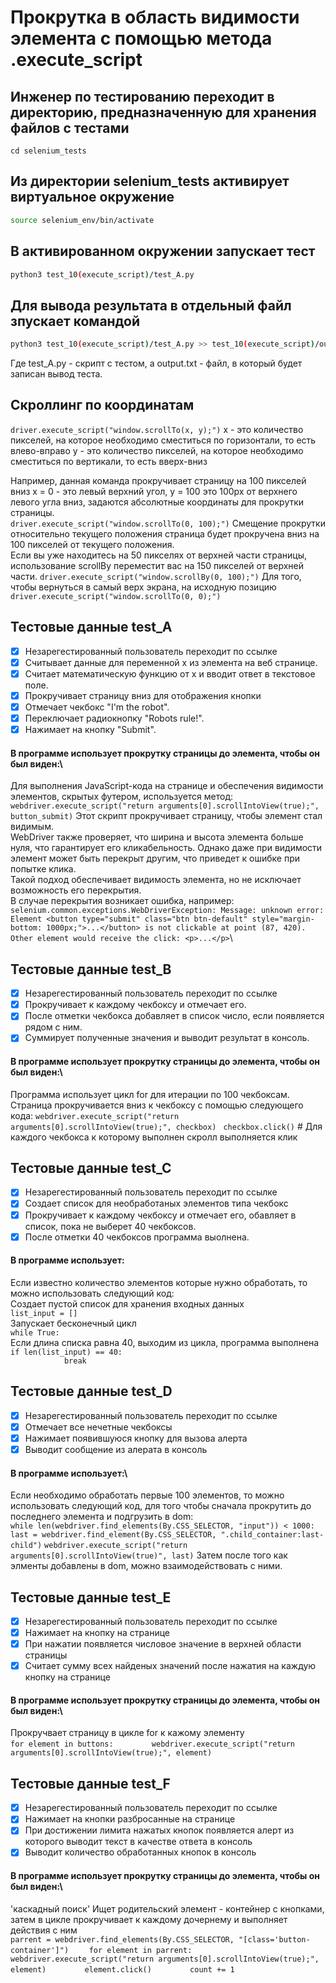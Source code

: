 # Прокрутка в область видимости элемента с помощью метода .execute_script

## Инженер по тестированию переходит в директорию, предназначенную для хранения файлов с тестами
```
cd selenium_tests
```
## Из директории selenium_tests активирует виртуальное окружение
```sh
source selenium_env/bin/activate
```
## В активированном окружении запускает тест 
```sh
python3 test_10(execute_script)/test_A.py
```
## Для вывода результата в отдельный файл зпускает командой 
```sh
python3 test_10(execute_script)/test_A.py >> test_10(execute_script)/output.txt
```
Где test_A.py -  скрипт с тестом, а output.txt - файл, в который будет записан вывод теста.

## Скроллинг по координатам
```driver.execute_script("window.scrollTo(x, y);")```
x - это количество пикселей, на которое необходимо сместиться по горизонтали, то есть влево-вправо
y - это количество пикселей, на которое необходимо сместиться по вертикали, то есть вверх-вниз

Например, данная команда прокручивает страницу на 100 пикселей вниз x = 0 - это левый верхний угол, y = 100 это 100px от верхнего левого угла вниз, задаются  абсолютные координаты для прокрутки страницы.\
```driver.execute_script("window.scrollTo(0, 100);")```
Смещение прокрутки относительно текущего положения страница будет прокручена вниз на 100 пикселей от текущего положения. \
Если вы уже находитесь на 50 пикселях от верхней части страницы, использование scrollBy переместит вас на 150 пикселей от верхней части.
```driver.execute_script("window.scrollBy(0, 100);")``` 
Для того, чтобы вернуться в самый верх экрана, на исходную позицию
```driver.execute_script("window.scrollTo(0, 0);")```



## Тестовые данные test_A
- [x] Незарегестированный пользователь переходит по ссылке
- [x] Cчитывает данные для переменной x из элемента на веб странице.
- [x] Считает математическую функцию от x и вводит ответ в текстовое поле.
- [x] Прокручивает страницу вниз для отображения кнопки
- [x] Отмечает чекбокс "I'm the robot".
- [x] Переключает радиокнопку "Robots rule!".
- [x] Нажимает на кнопку "Submit".
#### В программе использует прокрутку страницы до элемента, чтобы он был виден:\
Для выполнения JavaScript-кода на странице и обеспечения видимости элементов, скрытых футером, используется метод: \
```webdriver.execute_script("return arguments[0].scrollIntoView(true);", button_submit)``` 
Этот скрипт прокручивает страницу, чтобы элемент стал видимым. \
WebDriver также проверяет, что ширина и высота элемента больше нуля, что гарантирует его кликабельность. 
Однако даже при видимости элемент может быть перекрыт другим, что приведет к ошибке при попытке клика.\
Такой подход обеспечивает видимость элемента, но не исключает возможность его перекрытия.\
В случае перекрытия возникает ошибка, например:\
```selenium.common.exceptions.WebDriverException: Message: unknown error: Element <button type="submit" class="btn btn-default" style="margin-bottom: 1000px;">...</button> is not clickable at point (87, 420). Other element would receive the click: <p>...</p>```\



## Тестовые данные test_B
- [x] Незарегестированный пользователь переходит по ссылке
- [x] Прокручивает к каждому чекбоксу и отмечает его.
- [x] После отметки чекбокса добавляет в список число, если появляется рядом с ним.
- [x] Суммирует полученные значения и выводит результат в консоль.
#### В программе использует прокрутку страницы до элемента, чтобы он был виден:\
Программа использует цикл for для итерации по 100 чекбоксам. \
Cтраница прокручивается вниз к чекбоксу с помощью следующего кода:
```webdriver.execute_script("return arguments[0].scrollIntoView(true);", checkbox) ```
```checkbox.click()``` # Для каждого чекбокса к которому выполнен скролл выполняется клик



## Тестовые данные test_C
- [x] Незарегестированный пользователь переходит по ссылке
- [x] Создает список для необработаных элементов типа чекбокс
- [x] Прокручивает к каждому чекбоксу и отмечает его, обавляет в список, пока не выберет 40 чекбоксов.
- [x] После отметки 40 чекбоксов программа выолнена.
#### В программе использует:
Если известно количество элементов которые нужно обработать, то можно использовать следующий код:\
Создает пустой список для хранения входных данных\
```list_input = []```\
Запускает бесконечный цикл\
```while True:```\
Если длина списка равна 40, выходим из цикла, программа выполнена\
```if len(list_input) == 40:```\
```            break```


## Тестовые данные test_D
- [x] Незарегестированный пользователь переходит по ссылке
- [x] Отмечает все нечетные чекбоксы
- [x] Нажимает появившуюся кнопку для вызова алерта
- [x] Выводит сообщение из алерата в консоль 
#### В программе использует:\
Если необходимо обработать первые 100 элементов, то можно использовать следующий код, для того чтобы сначала прокрутить до последнего элемента и подгрузить в dom:\
```while len(webdriver.find_elements(By.CSS_SELECTOR, "input")) < 1000:```
```last = webdriver.find_element(By.CSS_SELECTOR, ".child_container:last-child")```
```webdriver.execute_script("return arguments[0].scrollIntoView(true)", last)```
 Затем после того как элменты добавлены в dom, можно взаимодействовать с ними.


## Тестовые данные test_E
- [x] Незарегестированный пользователь переходит по ссылке
- [x] Нажимает на кнопку на странице  
- [x] При нажатии появляется числовое значение в верхней области страницы
- [x] Считает сумму всех найденых значений после нажатия на каждую кнопку на странице 
#### В программе использует прокрутку страницы до элемента, чтобы он был виден:\
Прокручвает страницу в цикле for к кажому элементу\
```for element in buttons:```
```        webdriver.execute_script("return arguments[0].scrollIntoView(true);", element)```

## Тестовые данные test_F
- [x] Незарегестированный пользователь переходит по ссылке
- [x] Нажимает на кнопки разбросанные на странице
- [x] При достижении лимита нажатых кнопок появляется алерт из которого выводит текст в качестве ответа в консоль
- [x] Выводит количество обработанных кнопок в консоль
#### В программе использует прокрутку страницы до элемента, чтобы он был виден:\
'каскадный поиск'
Ищет родительский элемент - контейнер с кнопками, затем в цикле прокручивает к каждому дочернему и выполняет действия с ним\
```parrent = webdriver.find_elements(By.CSS_SELECTOR, "[class='button-container']")```
```    for element in parrent:```
```        webdriver.execute_script("return arguments[0].scrollIntoView(true);", element)```
```        element.click()```
```        count += 1```